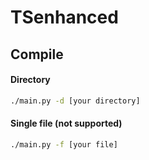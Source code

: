 # TSenhanced
## Compile
#### Directory
```bash
./main.py -d [your directory]
```
#### Single file (not supported)
```bash
./main.py -f [your file]
```
